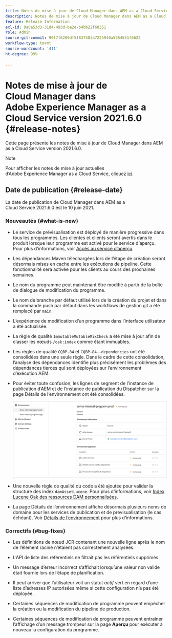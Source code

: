```yaml
---
title: Notes de mise à jour de Cloud Manager dans AEM as a Cloud Service version 2021.6.0
description: Notes de mise à jour de Cloud Manager dans AEM as a Cloud Service version 2021.5.0
feature: Release Information
exl-id: 9a0a53d3-31d4-493d-ba2e-b4bb22f60351
role: Admin
source-git-commit: 90f7f6209df5f837583a7225940a5984551f6622
workflow-type: tm+mt
source-wordcount: '411'
ht-degree: 99%

---
```


# Notes de mise à jour de Cloud Manager dans Adobe Experience Manager as a Cloud Service version 2021.6.0 {#release-notes}

Cette page présente les notes de mise à jour de Cloud Manager dans AEM as a Cloud Service version 2021.6.0.

>[!NOTE]
>Pour afficher les notes de mise à jour actuelles d’Adobe Experience Manager as a Cloud Service, cliquez [ici](https://experienceleague.adobe.com/docs/experience-manager-cloud-service/release-notes/release-notes/release-notes-current.html?lang=fr).

## Date de publication {#release-date}

La date de publication de Cloud Manager dans AEM as a Cloud Service 2021.6.0 est le 10 juin 2021.

### Nouveautés {#what-is-new}

* Le service de prévisualisation est déployé de manière progressive dans tous les programmes. Les clientes et clients seront avertis dans le produit lorsque leur programme est activé pour le service d‘aperçu. Pour plus d’informations, voir [Accès au service d’aperçu](/help/implementing/cloud-manager/manage-environments.md#access-preview-service).

* Les dépendances Maven téléchargées lors de l’étape de création seront désormais mises en cache entre les exécutions de pipeline. Cette fonctionnalité sera activée pour les clients au cours des prochaines semaines.

* Le nom du programme peut maintenant être modifié à partir de la boîte de dialogue de modification du programme.

* Le nom de branche par défaut utilisé lors de la création du projet et dans la commande push par défaut dans les workflows de gestion git a été remplacé par `main`.

* L’expérience de modification d’un programme dans l’interface utilisateur a été actualisée.

* La règle de qualité `ImmutableMutableMixCheck` a été mise à jour afin de classer les nœuds `/oak:index` comme étant immuables.

* Les règles de qualité `CQBP-84` et `CQBP-84--dependencies` ont été consolidées dans une seule règle. Dans le cadre de cette consolidation, l’analyse des dépendances identifie plus précisément les problèmes des dépendances tierces qui sont déployées sur l’environnement d’exécution AEM.

* Pour éviter toute confusion, les lignes de segment de l’instance de publication d’AEM et de l’instance de publication du Dispatcher sur la page Détails de l’environnement ont été consolidées.

  ![Instance de publication du Dispatcher](/help/implementing/cloud-manager/release-notes/assets/aem-dispatcher.png)

* Une nouvelle règle de qualité du code a été ajoutée pour valider la structure des index `damAssetLucene`. Pour plus d’informations, voir [Index Lucene Oak des ressources DAM personnalisées](/help/implementing/cloud-manager/custom-code-quality-rules.md#oakpal-damAssetLucene-sanity-check).

* La page Détails de l’environnement affiche désormais plusieurs noms de domaine pour les services de publication et de prévisualisation (le cas échéant). Voir [Détails de l’environnement](https://experienceleague.adobe.com/docs/experience-manager-cloud-service/implementing/using-cloud-manager/manage-environments.html#viewing-environment) pour plus d’informations.

### Correctifs {#bug-fixes}

* Les définitions de nœud JCR contenant une nouvelle ligne après le nom de l’élément racine n’étaient pas correctement analysées.

* L’API de liste des référentiels ne filtrait pas les référentiels supprimés.

* Un message d’erreur incorrect s’affichait lorsqu’une valeur non valide était fournie lors de l’étape de planification.

* Il peut arriver que l’utilisateur voit un statut *actif* vert en regard d’une liste d’adresses IP autorisées même si cette configuration n’a pas été déployée.

* Certaines séquences de modification de programme peuvent empêcher la création ou la modification du pipeline de production.

* Certaines séquences de modification de programme peuvent entraîner l’affichage d’un message trompeur sur la page **Aperçu** pour exécuter à nouveau la configuration du programme.
